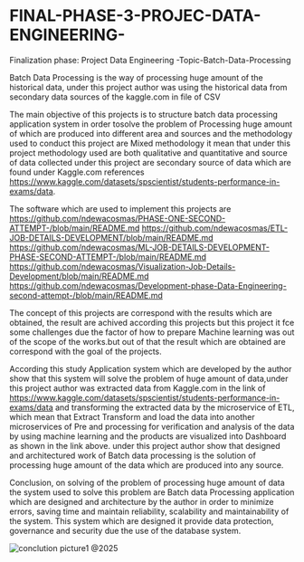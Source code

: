 # FINAL-PHASE-3-PROJEC-DATA-ENGINEERING-
Finalization phase: Project Data Engineering -Topic-Batch-Data-Processing


Batch Data Processing is the way of processing huge amount of the historical data, under this project author was using the historical data from secondary data sources of the kaggle.com in file of CSV

The main objective of this projects is to structure batch data processing application system in order tosolve the problem of Processing huge amount of which are produced into different area and sources and the methodology used to conduct this project are Mixed methodology it mean that under this project methodology used are both qualitative and quantitative and source of data collected under this project are secondary source of data which are found under Kaggle.com references https://www.kaggle.com/datasets/spscientist/students-performance-in-exams/data.


The software which are used to implement this projects are https://github.com/ndewacosmas/PHASE-ONE-SECOND-ATTEMPT-/blob/main/README.md
                                                          https://github.com/ndewacosmas/ETL-JOB-DETAILS-DEVELOPMENT/blob/main/README.md
                                                          https://github.com/ndewacosmas/ML-JOB-DETAILS-DEVELOPMENT-PHASE-SECOND-ATTEMPT-/blob/main/README.md
                                                          https://github.com/ndewacosmas/Visualization-Job-Details-Development/blob/main/README.md
                                                          https://github.com/ndewacosmas/Development-phase-Data-Engineering-second-attempt-/blob/main/README.md
                                                          

The concept of this projects are correspond with the results which are obtained, the result are achived according this  projects but this project it fce some challenges due the factor of how to prepare Machine learning was out of the scope of the works.but out of that the result which are obtained are correspond with the goal of the projects.


According this study Application system which are developed by the author show that this system will solve the problem of huge amount of data,under this project author was extracted data from Kaggle.com in the link of https://www.kaggle.com/datasets/spscientist/students-performance-in-exams/data and transforming the extracted data by the microservice of ETL, which mean that Extract Transform and load the data into another microservices of Pre and processing for verification and analysis of the data by using machine learning and the products are visualized into Dashboard as shown in the link above. under this project author show that designed and architectured work of Batch data processing is the solution of processing huge amount of the data which are produced into any source.



Conclusion, on solving of the problem of processing huge amount of data the system used to solve this problem are Batch data Processing application which are designed and architecture by the author in order to minimize errors, saving time and maintain reliability, scalability and maintainability of the system. This system which are designed it provide data protection, governance and security due the use of the database system.


![conclution picture1](https://github.com/user-attachments/assets/e7246938-fa0b-4137-ab79-1bf0eb64f890)
@2025
